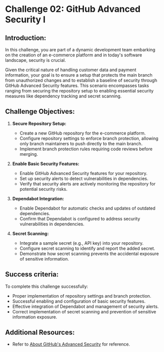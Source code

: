 # Challenge 02: GitHub Advanced Security I

## Introduction:
In this challenge, you are part of a dynamic development team embarking on the creation of an e-commerce platform and in today's software landscape, security is crucial.

Given the critical nature of handling customer data and payment information, your goal is to ensure a setup that protects the main branch from unauthorized changes and to establish a baseline of security through GitHub Advanced Security features. This scenario encompasses tasks ranging from securing the repository setup to enabling essential security measures like dependency tracking and secret scanning.

## Challenge Objectives:

1. **Secure Repository Setup:**
   - Create a new GitHub repository for the e-commerce platform.
   - Configure repository settings to enforce branch protection, allowing only branch maintainers to push directly to the main branch.
   - Implement branch protection rules requiring code reviews before merging.

2. **Enable Basic Security Features:**
   -  Enable GitHub Advanced Security features for your repository.
   -  Set up security alerts to detect vulnerabilities in dependencies.
   -  Verify that security alerts are actively monitoring the repository for potential security risks.

3. **Dependabot Integration:**
   - Enable Dependabot for automatic checks and updates of outdated dependencies.
   - Confirm that Dependabot is configured to address security vulnerabilities in dependencies.
  
4. **Secret Scanning:**
   - Integrate a sample secret (e.g., API key) into your repository.
   - Configure secret scanning to identify and report the added secret.
   - Demonstrate how secret scanning prevents the accidental exposure of sensitive information.
  
## Success criteria:
To complete this challenge successfully:

   - Proper implementation of repository settings and branch protection.
   - Successful enabling and configuration of basic security features.
   - Effective integration of Dependabot and management of security alerts.
   - Correct implementation of secret scanning and prevention of sensitive information exposure.

## Additional Resources:

- Refer to [About GitHub's Advanced Security](https://docs.github.com/en/code-security/getting-started/github-security-features) for reference.
